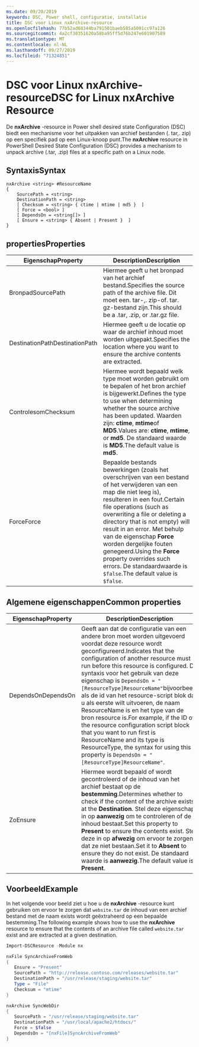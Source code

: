 ```yaml
---
ms.date: 09/20/2019
keywords: DSC, Power shell, configuratie, installatie
title: DSC voor Linux nxArchive-resource
ms.openlocfilehash: 77b52ad68344ba791501baeb585a5001cc97a126
ms.sourcegitcommit: 4a2cf30351620a58ba95ff5d76b247e601907589
ms.translationtype: MT
ms.contentlocale: nl-NL
ms.lasthandoff: 09/27/2019
ms.locfileid: "71324851"
---
```

# <a name="dsc-for-linux-nxarchive-resource"></a><span data-ttu-id="2e7e7-103">DSC voor Linux nxArchive-resource</span><span class="sxs-lookup"><span data-stu-id="2e7e7-103">DSC for Linux nxArchive Resource</span></span>

<span data-ttu-id="2e7e7-104">De **nxArchive** -resource in Power shell desired state Configuration (DSC) biedt een mechanisme voor het uitpakken van archief bestanden (. tar,. zip) op een specifiek pad op een Linux-knoop punt.</span><span class="sxs-lookup"><span data-stu-id="2e7e7-104">The **nxArchive** resource in PowerShell Desired State Configuration (DSC) provides a mechanism to unpack archive (.tar, .zip) files at a specific path on a Linux node.</span></span>

## <a name="syntax"></a><span data-ttu-id="2e7e7-105">Syntaxis</span><span class="sxs-lookup"><span data-stu-id="2e7e7-105">Syntax</span></span>

```Syntax
nxArchive <string> #ResourceName
{
    SourcePath = <string>
    DestinationPath = <string>
    [ Checksum = <string> { ctime | mtime | md5 }  ]
    [ Force = <bool> ]
    [ DependsOn = <string[]> ]
    [ Ensure = <string> { Absent | Present }  ]
}
```

## <a name="properties"></a><span data-ttu-id="2e7e7-106">properties</span><span class="sxs-lookup"><span data-stu-id="2e7e7-106">Properties</span></span>

|<span data-ttu-id="2e7e7-107">Eigenschap</span><span class="sxs-lookup"><span data-stu-id="2e7e7-107">Property</span></span> |<span data-ttu-id="2e7e7-108">Description</span><span class="sxs-lookup"><span data-stu-id="2e7e7-108">Description</span></span> |
|---|---|
|<span data-ttu-id="2e7e7-109">Bronpad</span><span class="sxs-lookup"><span data-stu-id="2e7e7-109">SourcePath</span></span> |<span data-ttu-id="2e7e7-110">Hiermee geeft u het bronpad van het archief bestand.</span><span class="sxs-lookup"><span data-stu-id="2e7e7-110">Specifies the source path of the archive file.</span></span> <span data-ttu-id="2e7e7-111">Dit moet een. tar-,. zip-of. tar. gz-bestand zijn.</span><span class="sxs-lookup"><span data-stu-id="2e7e7-111">This should be a .tar, .zip, or .tar.gz file.</span></span> |
|<span data-ttu-id="2e7e7-112">DestinationPath</span><span class="sxs-lookup"><span data-stu-id="2e7e7-112">DestinationPath</span></span> |<span data-ttu-id="2e7e7-113">Hiermee geeft u de locatie op waar de archief inhoud moet worden uitgepakt.</span><span class="sxs-lookup"><span data-stu-id="2e7e7-113">Specifies the location where you want to ensure the archive contents are extracted.</span></span> |
|<span data-ttu-id="2e7e7-114">Controlesom</span><span class="sxs-lookup"><span data-stu-id="2e7e7-114">Checksum</span></span> |<span data-ttu-id="2e7e7-115">Hiermee wordt bepaald welk type moet worden gebruikt om te bepalen of het bron archief is bijgewerkt.</span><span class="sxs-lookup"><span data-stu-id="2e7e7-115">Defines the type to use when determining whether the source archive has been updated.</span></span> <span data-ttu-id="2e7e7-116">Waarden zijn: **ctime**, **mtime**of **MD5**.</span><span class="sxs-lookup"><span data-stu-id="2e7e7-116">Values are: **ctime**, **mtime**, or **md5**.</span></span> <span data-ttu-id="2e7e7-117">De standaard waarde is **MD5**.</span><span class="sxs-lookup"><span data-stu-id="2e7e7-117">The default value is **md5**.</span></span> |
|<span data-ttu-id="2e7e7-118">Force</span><span class="sxs-lookup"><span data-stu-id="2e7e7-118">Force</span></span> |<span data-ttu-id="2e7e7-119">Bepaalde bestands bewerkingen (zoals het overschrijven van een bestand of het verwijderen van een map die niet leeg is), resulteren in een fout.</span><span class="sxs-lookup"><span data-stu-id="2e7e7-119">Certain file operations (such as overwriting a file or deleting a directory that is not empty) will result in an error.</span></span> <span data-ttu-id="2e7e7-120">Met behulp van de eigenschap **Force** worden dergelijke fouten genegeerd.</span><span class="sxs-lookup"><span data-stu-id="2e7e7-120">Using the **Force** property overrides such errors.</span></span> <span data-ttu-id="2e7e7-121">De standaardwaarde is `$false`.</span><span class="sxs-lookup"><span data-stu-id="2e7e7-121">The default value is `$false`.</span></span> |

## <a name="common-properties"></a><span data-ttu-id="2e7e7-122">Algemene eigenschappen</span><span class="sxs-lookup"><span data-stu-id="2e7e7-122">Common properties</span></span>

|<span data-ttu-id="2e7e7-123">Eigenschap</span><span class="sxs-lookup"><span data-stu-id="2e7e7-123">Property</span></span> |<span data-ttu-id="2e7e7-124">Description</span><span class="sxs-lookup"><span data-stu-id="2e7e7-124">Description</span></span> |
|---|---|
|<span data-ttu-id="2e7e7-125">DependsOn</span><span class="sxs-lookup"><span data-stu-id="2e7e7-125">DependsOn</span></span> |<span data-ttu-id="2e7e7-126">Geeft aan dat de configuratie van een andere bron moet worden uitgevoerd voordat deze resource wordt geconfigureerd.</span><span class="sxs-lookup"><span data-stu-id="2e7e7-126">Indicates that the configuration of another resource must run before this resource is configured.</span></span> <span data-ttu-id="2e7e7-127">De syntaxis voor het gebruik van deze eigenschap is `DependsOn = "[ResourceType]ResourceName"`bijvoorbeeld als de id van het resource-script blok dat u als eerste wilt uitvoeren, de naam ResourceName is en het type van de bron resource is.</span><span class="sxs-lookup"><span data-stu-id="2e7e7-127">For example, if the ID of the resource configuration script block that you want to run first is ResourceName and its type is ResourceType, the syntax for using this property is `DependsOn = "[ResourceType]ResourceName"`.</span></span> |
|<span data-ttu-id="2e7e7-128">Zo</span><span class="sxs-lookup"><span data-stu-id="2e7e7-128">Ensure</span></span> |<span data-ttu-id="2e7e7-129">Hiermee wordt bepaald of wordt gecontroleerd of de inhoud van het archief bestaat op de **bestemming**.</span><span class="sxs-lookup"><span data-stu-id="2e7e7-129">Determines whether to check if the content of the archive exists at the **Destination**.</span></span> <span data-ttu-id="2e7e7-130">Stel deze eigenschap in op **aanwezig** om te controleren of de inhoud bestaat.</span><span class="sxs-lookup"><span data-stu-id="2e7e7-130">Set this property to **Present** to ensure the contents exist.</span></span> <span data-ttu-id="2e7e7-131">Stel deze in op **afwezig** om ervoor te zorgen dat ze niet bestaan.</span><span class="sxs-lookup"><span data-stu-id="2e7e7-131">Set it to **Absent** to ensure they do not exist.</span></span> <span data-ttu-id="2e7e7-132">De standaard waarde is **aanwezig**.</span><span class="sxs-lookup"><span data-stu-id="2e7e7-132">The default value is **Present**.</span></span> |

## <a name="example"></a><span data-ttu-id="2e7e7-133">Voorbeeld</span><span class="sxs-lookup"><span data-stu-id="2e7e7-133">Example</span></span>

<span data-ttu-id="2e7e7-134">In het volgende voor beeld ziet u hoe u de **nxArchive** -resource kunt gebruiken om ervoor te zorgen dat `website.tar` de inhoud van een archief bestand met de naam exists wordt geëxtraheerd op een bepaalde bestemming.</span><span class="sxs-lookup"><span data-stu-id="2e7e7-134">The following example shows how to use the **nxArchive** resource to ensure that the contents of an archive file called `website.tar` exist and are extracted at a given destination.</span></span>

```powershell
Import-DSCResource -Module nx

nxFile SyncArchiveFromWeb
{
   Ensure = "Present"
   SourcePath = "http://release.contoso.com/releases/website.tar"
   DestinationPath = "/usr/release/staging/website.tar"
   Type = "File"
   Checksum = "mtime"
}

nxArchive SyncWebDir
{
   SourcePath = "/usr/release/staging/website.tar"
   DestinationPath = "/usr/local/apache2/htdocs/"
   Force = $false
   DependsOn = "[nxFile]SyncArchiveFromWeb"
}
```